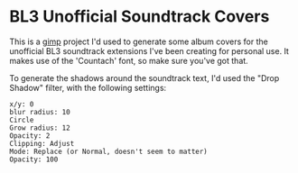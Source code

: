 BL3 Unofficial Soundtrack Covers
================================

This is a [gimp](https://www.gimp.org/) project I'd used to generate
some album covers for the unofficial BL3 soundtrack extensions I've
been creating for personal use.  It makes use of the 'Countach' font,
so make sure you've got that.

To generate the shadows around the soundtrack text, I'd used the
"Drop Shadow" filter, with the following settings:

    x/y: 0
    blur radius: 10
    Circle
    Grow radius: 12
    Opacity: 2
    Clipping: Adjust
    Mode: Replace (or Normal, doesn't seem to matter)
    Opacity: 100

